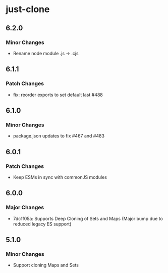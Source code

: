 # just-clone

## 6.2.0

### Minor Changes

- Rename node module .js -> .cjs

## 6.1.1

### Patch Changes

- fix: reorder exports to set default last #488

## 6.1.0

### Minor Changes

- package.json updates to fix #467 and #483

## 6.0.1

### Patch Changes

- Keep ESMs in sync with commonJS modules

## 6.0.0

### Major Changes

- 7dc1f05a: Supports Deep Cloning of Sets and Maps (Major bump due to reduced legacy ES support)

## 5.1.0

### Minor Changes

- Support cloning Maps and Sets
